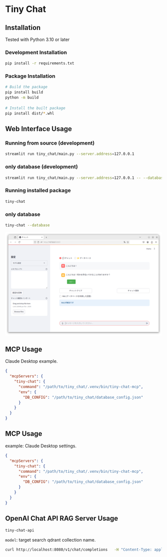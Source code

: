 # Tiny Chat

## Installation

Tested with Python 3.10 or later

### Development Installation
```bash
pip install -r requirements.txt
```

### Package Installation
```bash
# Build the package
pip install build
python -m build

# Install the built package
pip install dist/*.whl
```

## Web Interface Usage

### Running from source (development)
```bash
streamlit run tiny_chat/main.py --server.address=127.0.0.1
```

### only database (development)
```bash
streamlit run tiny_chat/main.py --server.address=127.0.0.1 -- --database
```

### Running installed package
```bash
tiny-chat
```

### only database
```bash
tiny-chat --database
```

![img.png](img.png)

## MCP Usage
Claude Desktop example.
```json
{
  "mcpServers": {
    "tiny-chat": {
      "command": "/path/to/tiny_chat/.venv/bin/tiny-chat-mcp",
      "env": {
        "DB_CONFIG": "/path/to/tiny_chat/database_config.json"
      }
    }
  }
}
```

## MCP Usage
example: Claude Desktop settings.
```json
{
  "mcpServers": {
    "tiny-chat": {
      "command": "/path/to/tiny_chat/.venv/bin/tiny-chat-mcp",
      "env": {
        "DB_CONFIG": "/path/to/tiny_chat/database_config.json"
      }
    }
  }
}
```
## OpenAI Chat API RAG Server Usage
```bash
tiny-chat-api
```
`model`: target search qdrant collection name.
```bash
curl http://localhost:8080/v1/chat/completions   -H "Content-Type: application/json"   -d '{"model": "qdrant-collection-name", "messages": [{"role": "user", "content": "カレーライスの材料は？"}]}'
```
